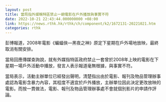 ```yaml
---
layout: post
title: 當局指外媒稱特區禁止一龅電影在戶外播放與事實不符
date: 2022-10-21 22:43:44.000000000 +08:00
link: https://news.rthk.hk/rthk/ch/component/k2/1672131-20221021.htm
categories: rthk
---
```


彭博報道，2008年電影《蝙蝠俠—黑夜之神》原定下星期在戶外場地放映，最終取消有關安排。

當局回應傳媒查詢說，就有外媒指特區政府禁止一套曾於2008年上映的電影在下星期一場戶外活動中播放，發言人表示報道毫無根據，與事實不符。

當局表示，活動主辦單位已經發出聲明，清楚指出由於電影、報刊及物品管理辦事處認為電影含暴力內容，其程度不適宜於戶外播放，主辦單位因此決定更改放映的電影。而按一貫做法，電影、報刊及物品管理辦事處不會就個別影片的申請作評論。
